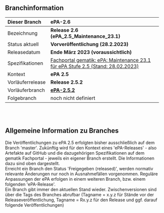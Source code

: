 ## Branchinformation

|Dieser Branch|ePA-2.6|
|:----|:----|
| Bezeichnung  | __Release 2.6__ </br> __(ePA_2.5_Maintenance_23.1)__   |
| Status aktuell | __Vorveröffentlichung (28.2.2023)__      |
| Releasedatum    | __Ende März 2023 (voraussichtlich)__    |
| Spezifikationen| [Fachportal gematik: ePA: Maintenance 23.1 für ePA Stufe 2.5 (Stand: 28.02.2023)](https://fachportal.gematik.de/schnelleinstieg/downloadcenter/vorabveroeffentlichungen#c7396)|
| Kontext| __ePA 2.5__|
| Vorläuferrelease| __Release 2.5.2__|
| Vorläuferbranch | [**ePA-2.5.2**](https://github.com/gematik/api-ePA/tree/ePA-2.5.2)|
| Folgebranch | noch nicht definiert |


</br>
</br>

## Allgemeine Information zu Branches
Die Veröffentlichungen zu ePA 2.5 erfolgten bisher ausschließlich auf dem Branch 'master'.
Zukünftig wird für den Kontext eines 'ePA-Releases' - also Artefakte auf GitHub und die dazugehörigen Spezifikationen auf dem gematik Fachportal - jeweils ein eigener Branch erstellt. Die Informationen dazu sind oben dargestellt.</br> 
Erreicht ein Branch den Status 'Freigegeben (released)', werden normativ relevante Änderungen nur noch in Ausnahmefällen vorgenommen. Reguläre Anpassungen der ePA erfolgen in einem weiteren Branch, bzw. einem folgenden 'ePA-Release'.</br>
Ein Branch gibt immer den aktuellen Stand wieder. Zwischenversionen sind über die Tags des Branches abrufbar (Tagname = x.y.z für Stände vor der Releaseveröffentlichung, Tagname = Rx.y.z für den Release und ggf. darauf folgende Veröffentlichungen)